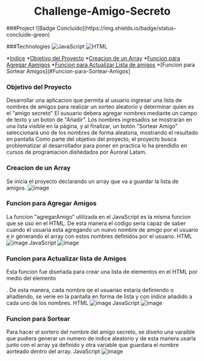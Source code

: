 <h1 align = "center"> Challenge-Amigo-Secreto</h1>
###Project
![Badge Concluido](https://img.shields.io/badge/status-concluide-green)

###Technologies
![JavaScript](https://img.shields.io/badge/JavaSript-blue)
![HTML](https://img.shields.io/badge/HTML-red)

*[Indice](#indice)
*[Objetivo del Proyecto](#Objetivo-del-Proyecto)
*[Creacion de un Array](#Creacion-de-un-Array)
*[Funcion para Agregar Aamigos](#Funcion-para-Agregar-Amigos)
*[Funcion para Actualizar Lista de amigos](#Funcion-para-Actualizar-Lista-de-Amigos)
*[Funcion para Sortear Amigos](#Funcion-para-Sortear-Amigos]

### Objetivo del Proyecto
Desarrollar una aplicacion que permita al usuario ingresar una lista de nombres de amigos para realizar un sorteo aleatorio y determinar quien es el "amigo secreto"
El susuario debera agregar nombres mediante un campo de texto y un boton de "Añadir". Los nombres ingresados se mostrarán en una lista visible en la página, y al finalizar, un botón "Sortear Amigo" seleccionará uno de los nombres de forma aleatoria, mostrando el resultado en pantalla
Como parte del objetivo del proyecto, el proyecto busca problematizar al desarrollador para poner en practica lo ha prendidio en cursos de programacion disñedados por Auroral Latam.

### Creacion de un Array
Se inicia el proyecto declarando un array que va a guardar la lista de amigos.
![image](https://github.com/user-attachments/assets/b56445e5-ef79-42b5-954a-e401c19fafec)

### Funcion para Agregar Amigos
La funcion "agregarAmigo" utilizada en el JavaScript es la misma funcion que se uso en el HTML. De esta manera el codigo seria capaz de saber cuando el usuaria esta agregando un nuevo nombre de amigo por el usuario e ir generando el array con estos nombres definidos por el usuario.
HTML
![image](https://github.com/user-attachments/assets/8c684b61-6d6f-4d68-a879-ce6ac450c931)
JavaScript
![image](https://github.com/user-attachments/assets/42fbccb8-f263-409a-9f61-7ecaf7da0af8)

### Funcion para Actualizar lista de Amigos
Esta funcion fue diseñada para crear una lista de elementos en el HTML por medio del elemento <ul></ul>. De esta manera, cada nombre qe el usuariao estaria definiendo o añadiendo, se verie en la pantalla en forma de lista y con indice añadido a cada uno de los nombres.
HTML
![image](https://github.com/user-attachments/assets/0b1b7663-8c94-4e40-8046-073bbb6ecff6)
JavaScript
![image](https://github.com/user-attachments/assets/1d3b6454-3a57-4087-9b2f-e6e8a1defb19)

### Funcion para Sortear 
Para hacer el sortero del nombre del amigo secreto, se diseño una varaible que pudiera generar un numero de indice aleatorio y de esta manera usarla junto con el array ya definido y otra variable que guardara el nombre aorteado dentro del array.
JavaScript
![image](https://github.com/user-attachments/assets/4c68a015-96e8-4f17-8d6a-375baeffbf94)






